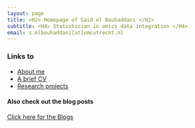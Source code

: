 ```yaml
---
layout: page
title: <H2> Homepage of Said el Bouhaddani </H2>
subtitle: <H4> Statistician in omics data integration </H4>
email: s.elbouhaddani[at]umcutrecht.nl
---
```


### Links to

- [About me](aboutme.md)
- [A brief CV](curr_vitae.md)
- [Research projects](projects.md)

#### Also check out the blog posts

[Click here for the Blogs](blog)
